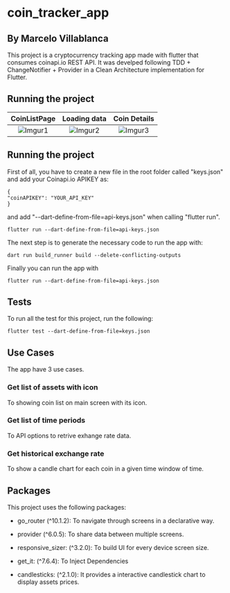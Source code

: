
  

  

# coin_tracker_app
## By Marcelo Villablanca


This project is a cryptocurrency tracking app made with flutter that consumes coinapi.io REST API.
It was develped following TDD + ChangeNotifier + Provider in a Clean Architecture implementation for Flutter.

  

## Running the project

  

CoinListPage | Loading data | Coin Details
:-------------------------:|:-------------------------:|:-------------------------:|
![Imgur1](https://i.imgur.com/QESeqxA.png)|![Imgur2](https://imgur.com/wqDnlFH.png)|![Imgur3](https://imgur.com/cEIhlEm.png)



## Running the project

First of all, you have to create a new file in the root folder called "keys.json" and add your Coinapi.io APIKEY as:

	{
	"coinAPIKEY": "YOUR_API_KEY"
	}

  

and add "--dart-define-from-file=api-keys.json" when calling "flutter run".

	flutter run --dart-define-from-file=api-keys.json

  

The next step is to generate the necessary code to run the app with:

	dart run build_runner build --delete-conflicting-outputs

  

Finally you can run the app with

	flutter run --dart-define-from-file=api-keys.json

  

## Tests

To run all the test for this project, run the following:
	
	flutter test --dart-define-from-file=keys.json
  

## Use Cases

  

The app have 3 use cases.

  

### Get list of assets with icon

To showing coin list on main screen with its icon.

  

### Get list of time periods

To API options to retrive exhange rate data.

  

### Get historical exchange rate

To show a candle chart for each coin in a given time window of time.

## Packages



This project uses the following packages:


- go_router (^10.1.2): To navigate through screens in a declarative way.

- provider (^6.0.5): To share data between multiple screens.

- responsive_sizer: (^3.2.0): To build UI for every device screen size.

- get_it: (^7.6.4): To Inject Dependencies

- candlesticks: (^2.1.0): It provides a interactive candlestick chart to display assets prices.
